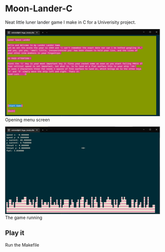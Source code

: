 # Moon-Lander-C

Neat little luner lander game I make in C for a Univerisity project.

![Opening menu screen](https://github.com/mitchell985/Moon-Lander-C/raw/master/open.png)
Opening menu screen

![The game](https://github.com/mitchell985/Moon-Lander-C/raw/master/game.png)
The game running

## Play it

Run the Makefile
